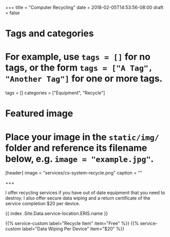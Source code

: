 +++
title = "Computer Recycling"
date = 2018-02-05T14:53:56-08:00
draft = false

# Tags and categories
# For example, use `tags = []` for no tags, or the form `tags = ["A Tag", "Another Tag"]` for one or more tags.
tags = []
categories = ["Equipment", "Recycle"]

# Featured image
# Place your image in the `static/img/` folder and reference its filename below, e.g. `image = "example.jpg"`.
[header]
image = "services/cs-system-recycle.png"
caption = ""

+++
<p>I offer recycling services if you have out of date equipment that you need to destroy. I also offer secure data wiping and a return certificate of the service completion $20 per device.</p>

{{ index .Site.Data.service-location.ERIS.name }}

{{% service-custom label="Recycle Item" item="Free" %}}
{{% service-custom label="Data Wiping Per Device" item="$20" %}}